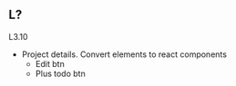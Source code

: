 L?
-
L3.10
- Project details. Convert elements to react components
    - Edit btn
    - Plus todo btn
